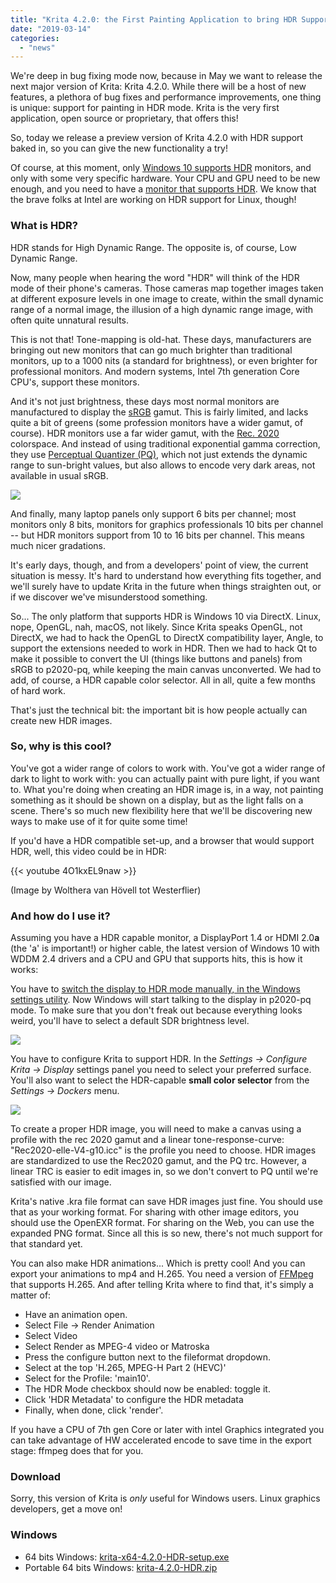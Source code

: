 ```yaml
---
title: "Krita 4.2.0: the First Painting Application to bring HDR Support to Windows"
date: "2019-03-14"
categories: 
  - "news"
---
```


We're deep in bug fixing mode now, because in May we want to release the next major version of Krita: Krita 4.2.0. While there will be a host of new features, a plethora of bug fixes and performance improvements, one thing is unique: support for painting in HDR mode. Krita is the very first application, open source or proprietary, that offers this!

So, today we release a preview version of Krita 4.2.0 with HDR support baked in, so you can give the new functionality a try!

Of course, at this moment, only [Windows 10 supports HDR](https://support.microsoft.com/en-us/help/4040263/windows-10-hdr-advanced-color-settings) monitors, and only with some very specific hardware. Your CPU and GPU need to be new enough, and you need to have a [monitor that supports HDR](https://displayhdr.org/certified-products/). We know that the brave folks at Intel are working on HDR support for Linux, though!

### What is HDR?

HDR stands for High Dynamic Range. The opposite is, of course, Low Dynamic Range.

Now, many people when hearing the word "HDR" will think of the HDR mode of their phone's cameras. Those cameras map together images taken at different exposure levels in one image to create, within the small dynamic range of a normal image, the illusion of a high dynamic range image, with often quite unnatural results.

This is not that! Tone-mapping is old-hat. These days, manufacturers are bringing out new monitors that can go much brighter than traditional monitors, up to a 1000 nits (a standard for brightness), or even brighter for professional monitors. And modern systems, Intel 7th generation Core CPU's, support these monitors.

And it's not just brightness, these days most normal monitors are manufactured to display the [sRGB](https://en.wikipedia.org/wiki/SRGB) gamut. This is fairly limited, and lacks quite a bit of greens (some profession monitors have a wider gamut, of course). HDR monitors use a far wider gamut, with the [Rec. 2020](https://en.wikipedia.org/wiki/Rec._2020) colorspace. And instead of using traditional exponential gamma correction, they use [Perceptual Quantizer (PQ)](https://en.wikipedia.org/wiki/High-dynamic-range_video#Perceptual_Quantizer), which not just extends the dynamic range to sun-bright values, but also allows to encode very dark areas, not available in usual sRGB.

[![](../images/image3.png)](https://krita.org/wp-content/uploads/2019/03/image3.png)

And finally, many laptop panels only support 6 bits per channel; most monitors only 8 bits, monitors for graphics professionals 10 bits per channel -- but HDR monitors support from 10 to 16 bits per channel. This means much nicer gradations.

It's early days, though, and from a developers' point of view, the current situation is messy. It's hard to understand how everything fits together, and we'll surely have to update Krita in the future when things straighten out, or if we discover we've misunderstood something.

So... The only platform that supports HDR is Windows 10 via DirectX. Linux, nope, OpenGL, nah, macOS, not likely. Since Krita speaks OpenGL, not DirectX, we had to hack the OpenGL to DirectX compatibility layer, Angle, to support the extensions needed to work in HDR. Then we had to hack Qt to make it possible to convert the UI (things like buttons and panels) from sRGB to p2020-pq, while keeping the main canvas unconverted. We had to add, of course, a HDR capable color selector. All in all, quite a few months of hard work.

That's just the technical bit: the important bit is how people actually can create new HDR images.

### So, why is this cool?

You've got a wider range of colors to work with. You've got a wider range of dark to light to work with: you can actually paint with pure light, if you want to. What you're doing when creating an HDR image is, in a way, not painting something as it should be shown on a display, but as the light falls on a scene. There's so much new flexibility here that we'll be discovering new ways to make use of it for quite some time!

If you'd have a HDR compatible set-up, and a browser that would support HDR, well, this video could be in HDR:

{{< youtube 4O1kxEL9naw >}}

(Image by Wolthera van Hövell tot Westerflier)

### And how do I use it?

Assuming you have a HDR capable monitor, a DisplayPort 1.4 or HDMI 2.0**a** (the 'a' is important!) or higher cable, the latest version of Windows 10 with WDDM 2.4 drivers and a CPU and GPU that supports hits, this is how it works:

You have to [switch the display to HDR mode manually, in the Windows settings utility](https://support.microsoft.com/en-us/help/4040263/windows-10-hdr-advanced-color-settings). Now Windows will start talking to the display in p2020-pq mode. To make sure that you don't freak out because everything looks weird, you'll have to select a default SDR brightness level.

[![](../images/hdr_settings.png)](https://krita.org/wp-content/uploads/2019/03/hdr_settings.png)

You have to configure Krita to support HDR. In the _Settings → Configure Krita → Display_ settings panel you need to select your preferred surface. You'll also want to select the HDR-capable **small color selector** from the _Settings → Dockers_ menu.

[![](../images/hdr_krita_settings.png)](https://krita.org/wp-content/uploads/2019/03/hdr_krita_settings.png)

To create a proper HDR image, you will need to make a canvas using a profile with the rec 2020 gamut and a linear tone-response-curve: "Rec2020-elle-V4-g10.icc" is the profile you need to choose. HDR images are standardized to use the Rec2020 gamut, and the PQ trc. However, a linear TRC is easier to edit images in, so we don't convert to PQ until we're satisfied with our image.

Krita's native .kra file format can save HDR images just fine. You should use that as your working format. For sharing with other image editors, you should use the OpenEXR format. For sharing on the Web, you can use the expanded PNG format. Since all this is so new, there's not much support for that standard yet.

You can also make HDR animations... Which is pretty cool! And you can export your animations to mp4 and H.265. You need a version of [FFMpeg](https://trac.ffmpeg.org/wiki/Encode/H.265) that supports H.265. And after telling Krita where to find that, it's simply a matter of:

- Have an animation open.
- Select File → Render Animation
- Select Video
- Select Render as MPEG-4 video or Matroska
- Press the configure button next to the fileformat dropdown.
- Select at the top 'H.265, MPEG-H Part 2 (HEVC)'
- Select for the Profile: 'main10'.
- The HDR Mode checkbox should now be enabled: toggle it.
- Click 'HDR Metadata' to configure the HDR metadata
- Finally, when done, click 'render'.

If you have a CPU of 7th gen Core or later with intel Graphics integrated you can take advantage of HW accelerated encode to save time in the export stage: ffmpeg does that for you.

### Download

Sorry, this version of Krita is _only_ useful for Windows users. Linux graphics developers, get a move on!

### Windows

- 64 bits Windows: [krita-x64-4.2.0-HDR-setup.exe](https://download.kde.org/unstable/krita/4.2.0-HDR/krita-x64-4.2.0-HDR-setup.exe)
- Portable 64 bits Windows: [krita-4.2.0-HDR.zip](https://download.kde.org/unstable/krita/4.2.0-HDR/krita-x64-4.2.0-HDR.zip)
